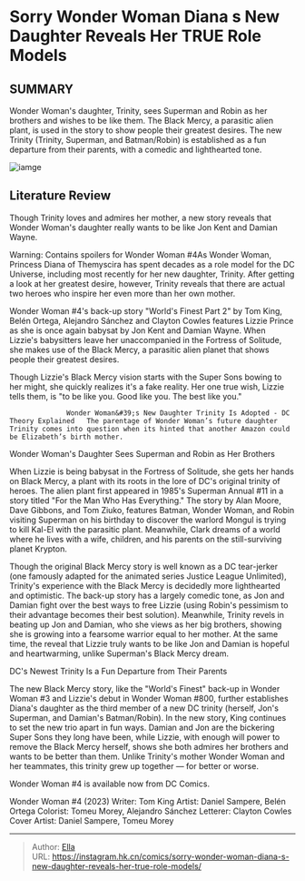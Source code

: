 # Sorry Wonder Woman Diana s New Daughter Reveals Her TRUE Role Models


## SUMMARY 



  Wonder Woman&#39;s daughter, Trinity, sees Superman and Robin as her brothers and wishes to be like them.   The Black Mercy, a parasitic alien plant, is used in the story to show people their greatest desires.   The new Trinity (Trinity, Superman, and Batman/Robin) is established as a fun departure from their parents, with a comedic and lighthearted tone.  

![iamge](https://static1.srcdn.com/wordpress/wp-content/uploads/2023/12/wonder-woman-and-trinity.jpg)

## Literature Review

Though Trinity loves and admires her mother, a new story reveals that Wonder Woman&#39;s daughter really wants to be like Jon Kent and Damian Wayne.




Warning: Contains spoilers for Wonder Woman #4As Wonder Woman, Princess Diana of Themyscira has spent decades as a role model for the DC Universe, including most recently for her new daughter, Trinity. After getting a look at her greatest desire, however, Trinity reveals that there are actual two heroes who inspire her even more than her own mother.




Wonder Woman #4&#39;s back-up story &#34;World&#39;s Finest Part 2&#34; by Tom King, Belén Ortega, Alejandro Sánchez and Clayton Cowles features Lizzie Prince as she is once again babysat by Jon Kent and Damian Wayne. When Lizzie&#39;s babysitters leave her unaccompanied in the Fortress of Solitude, she makes use of the Black Mercy, a parasitic alien planet that shows people their greatest desires.

          

Though Lizzie&#39;s Black Mercy vision starts with the Super Sons bowing to her might, she quickly realizes it&#39;s a fake reality. Her one true wish, Lizzie tells them, is &#34;to be like you. Good like you. The best like you.&#34;

                  Wonder Woman&#39;s New Daughter Trinity Is Adopted - DC Theory Explained   The parentage of Wonder Woman’s future daughter Trinity comes into question when its hinted that another Amazon could be Elizabeth’s birth mother.   





 Wonder Woman&#39;s Daughter Sees Superman and Robin as Her Brothers 
          

When Lizzie is being babysat in the Fortress of Solitude, she gets her hands on Black Mercy, a plant with its roots in the lore of DC&#39;s original trinity of heroes. The alien plant first appeared in 1985&#39;s Superman Annual #11 in a story titled &#34;For the Man Who Has Everything.&#34; The story by Alan Moore, Dave Gibbons, and Tom Ziuko, features Batman, Wonder Woman, and Robin visiting Superman on his birthday to discover the warlord Mongul is trying to kill Kal-El with the parasitic plant. Meanwhile, Clark dreams of a world where he lives with a wife, children, and his parents on the still-surviving planet Krypton.

Though the original Black Mercy story is well known as a DC tear-jerker (one famously adapted for the animated series Justice League Unlimited), Trinity&#39;s experience with the Black Mercy is decidedly more lighthearted and optimistic. The back-up story has a largely comedic tone, as Jon and Damian fight over the best ways to free Lizzie (using Robin&#39;s pessimism to their advantage becomes their best solution). Meanwhile, Trinity revels in beating up Jon and Damian, who she views as her big brothers, showing she is growing into a fearsome warrior equal to her mother. At the same time, the reveal that Lizzie truly wants to be like Jon and Damian is hopeful and heartwarming, unlike Superman&#39;s Black Mercy dream.






 DC&#39;s Newest Trinity Is a Fun Departure from Their Parents 
          

The new Black Mercy story, like the &#34;World&#39;s Finest&#34; back-up in Wonder Woman #3 and Lizzie&#39;s debut in Wonder Woman #800, further establishes Diana&#39;s daughter as the third member of a new DC trinity (herself, Jon&#39;s Superman, and Damian&#39;s Batman/Robin). In the new story, King continues to set the new trio apart in fun ways. Damian and Jon are the bickering Super Sons they long have been, while Lizzie, with enough will power to remove the Black Mercy herself, shows she both admires her brothers and wants to be better than them. Unlike Trinity&#39;s mother Wonder Woman and her teammates, this trinity grew up together — for better or worse.

Wonder Woman #4 is available now from DC Comics.

 Wonder Woman #4 (2023)                  Writer: Tom King   Artist: Daniel Sampere, Belén Ortega   Colorist: Tomeu Morey, Alejandro Sánchez   Letterer: Clayton Cowles   Cover Artist: Daniel Sampere, Tomeu Morey      







---

> Author: [Ella](https://instagram.hk.cn/)  
> URL: https://instagram.hk.cn/comics/sorry-wonder-woman-diana-s-new-daughter-reveals-her-true-role-models/  

